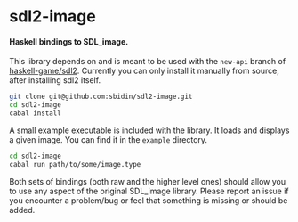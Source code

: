 # sdl2-image

#### Haskell bindings to SDL_image.

This library depends on and is meant to be used with the `new-api` branch of
[haskell-game/sdl2](https://github.com/haskell-game/sdl2). Currently you can
only install it manually from source, after installing sdl2 itself.

```bash
git clone git@github.com:sbidin/sdl2-image.git
cd sdl2-image
cabal install
```

A small example executable is included with the library. It loads and displays
a given image. You can find it in the `example` directory.

```bash
cd sdl2-image
cabal run path/to/some/image.type
```

Both sets of bindings (both raw and the higher level ones) should allow you to
use any aspect of the original SDL_image library. Please report an issue if you
encounter a problem/bug or feel that something is missing or should be added.
